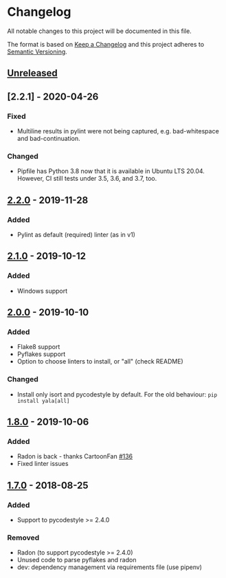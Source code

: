 # Changelog
All notable changes to this project will be documented in this file.

The format is based on [Keep a Changelog](http://keepachangelog.com/en/1.0.0/)
and this project adheres to [Semantic Versioning](http://semver.org/spec/v2.0.0.html).

## [Unreleased]

## [2.2.1] - 2020-04-26
### Fixed
- Multiline results in pylint were not being captured, e.g. bad-whitespace and
  bad-continuation.

### Changed
- Pipfile has Python 3.8 now that it is available in Ubuntu LTS 20.04. However,
  CI still tests under 3.5, 3.6, and 3.7, too.

## [2.2.0] - 2019-11-28
### Added
- Pylint as default (required) linter (as in v1)

## [2.1.0] - 2019-10-12
### Added
- Windows support

## [2.0.0] - 2019-10-10
### Added
- Flake8 support
- Pyflakes support
- Option to choose linters to install, or "all" (check README)

### Changed
- Install only isort and pycodestyle by default. For the old behaviour: `pip install yala[all]`

## [1.8.0] - 2019-10-06
### Added
- Radon is back - thanks CartoonFan [#136](https://github.com/cemsbr/yala/issues/136)
- Fixed linter issues

## [1.7.0] - 2018-08-25
### Added
- Support to pycodestyle >= 2.4.0

### Removed
- Radon (to support pycodestyle >= 2.4.0)
- Unused code to parse pyflakes and radon
- dev: dependency management via requirements file (use pipenv)

[Unreleased]: https://github.com/cemsbr/yala/compare/v2.2.1...HEAD
[2.3.0]: https://github.com/cemsbr/yala/compare/v2.2.0...v2.2.1
[2.2.0]: https://github.com/cemsbr/yala/compare/v2.1.0...v2.2.0
[2.1.0]: https://github.com/cemsbr/yala/compare/v2.0.0...v2.1.0
[2.0.0]: https://github.com/cemsbr/yala/compare/v1.8.0...v2.0.0
[1.8.0]: https://github.com/cemsbr/yala/compare/v1.7.0...v1.8.0
[1.7.0]: https://github.com/cemsbr/yala/compare/v1.6.0...v1.7.0
